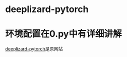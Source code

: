 ﻿# deeplizard-pytorch
# 环境配置在0.py中有详细讲解


[deeplizard-pytorch](https://deeplizard.com/learn/video/v5cngxo4mIg)是原网站
